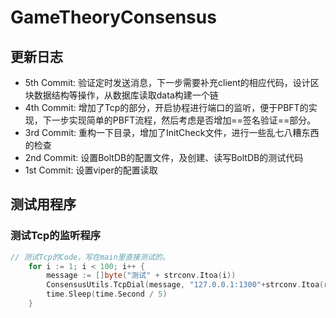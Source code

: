 # GameTheoryConsensus

## 更新日志
- 5th Commit: 验证定时发送消息，下一步需要补充client的相应代码，设计区块数据结构等操作，从数据库读取data构建一个链
- 4th Commit: 增加了Tcp的部分，开启协程进行端口的监听，便于PBFT的实现，下一步实现简单的PBFT流程，然后考虑是否增加==签名验证==部分。
- 3rd Commit: 重构一下目录，增加了InitCheck文件，进行一些乱七八糟东西的检查
- 2nd Commit: 设置BoltDB的配置文件，及创建、读写BoltDB的测试代码
- 1st Commit: 设置viper的配置读取

## 测试用程序
### 测试Tcp的监听程序
```go
// 测试Tcp的Code，写在main里直接测试的。
	for i := 1; i < 100; i++ {
		message := []byte("测试" + strconv.Itoa(i))
		ConsensusUtils.TcpDial(message, "127.0.0.1:1300"+strconv.Itoa(rand.Intn(Conf.Basic.GroupNumber)))
		time.Sleep(time.Second / 5)
	}
```
